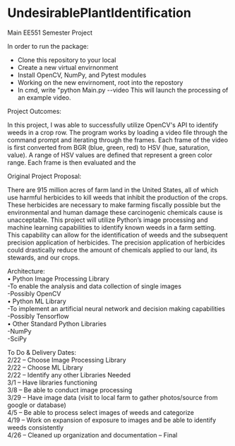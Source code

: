 # UndesirablePlantIdentification
Main EE551 Semester Project

In order to run the package:
-	Clone this repository to your local
-	Create a new virtual envirnonment
-	Install OpenCV, NumPy, and Pytest modules
-	Working on the new envirnoment, root into the repostory
-	In cmd, write "python Main.py --video <full root location of vid1.MOV included in the Video folder of this repository>
This will launch the processing of an example video.

Project Outcomes:

In this project, I was able to successfully utilize OpenCV's API to identify weeds in a crop row. The program works by loading a video file through the command prompt and iterating through the frames. Each frame of the video is first converted from BGR (blue, green, red) to HSV (hue, saturation, value). A range of HSV values are defined that represent a green color range. Each frame is then evaluated and the


Original Project Proposal:
	
There are 915 million acres of farm land in the United States, all of which use harmful herbicides to kill weeds that inhibit the production of the crops. These herbicides are necessary to make farming fiscally possible but the environmental and human damage these carcinogenic chemicals cause is unacceptable. This project will utilize Python’s image processing and machine learning capabilities to identify known weeds in a farm setting. This capability can allow for the identification of weeds and the subsequent precision application of herbicides. The precision application of herbicides could drastically reduce the amount of chemicals applied to our land, its stewards, and our crops.  

Architecture:  
•	Python Image Processing Library  
	-To enable the analysis and data collection of single images  
	-Possibly OpenCV  
•	Python ML Library  
	-To implement an artificial neural network and decision making capabilities  
	-Possibly Tensorflow  
•	Other Standard Python Libraries  
	-NumPy  
	-SciPy  

To Do & Delivery Dates:  
2/22 – Choose Image Processing Library  
2/22 – Choose ML Library  
2/22 – Identify any other Libraries Needed  
3/1 – Have libraries functioning  
3/8 – Be able to conduct image processing  
3/29 – Have image data (visit to local farm to gather photos/source from google or database)  
4/5 – Be able to process select images of weeds and categorize  
4/19 – Work on expansion of exposure to images and be able to identify weeds consistently  
4/26 – Cleaned up organization and documentation – Final 
